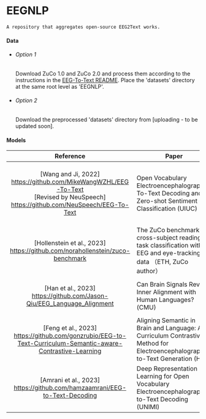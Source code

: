 # EEGNLP

```livescript
A repository that aggregates open-source EEG2Text works.
```



#### Data

- ###### Option 1

  Download ZuCo 1.0 and ZuCo 2.0 and process them according to the instructions in the [EEG-To-Text README](https://github.com/MikeWangWZHL/EEG-To-Text/blob/main/README.md). Place the 'datasets' directory at the same root level as 'EEGNLP'.

- ###### Option 2

  Download the preprocessed 'datasets' directory from [uploading - to be updated soon].

#### Models

|                          Reference                           | Paper                                                        | Command                                                      |
| :----------------------------------------------------------: | ------------------------------------------------------------ | ------------------------------------------------------------ |
| [Wang and Ji, 2022]<br />https://github.com/MikeWangWZHL/EEG-To-Text <br />[Revised by NeuSpeech]<br />https://github.com/NeuSpeech/EEG-To-Text | Open Vocabulary Electroencephalography-To-Text Decoding and Zero-shot Sentiment Classification (UIUC) | **Decode**: <br />`bash ./scripts/train_decoding.sh`<br />`bash ./scripts/eval_decoding.sh`(with '-tf' argument enabling teacher-forcing)<br />**Sentimental**: <br />`bash ./scripts/train_eval_zeroshot_pipeline.sh`<br />`bash ./scripts/eval_sentiment_zeroshot_pipeline.sh` |
| [Hollenstein et al., 2023]<br />https://github.com/norahollenstein/zuco-benchmark | The ZuCo benchmark on cross-subject reading task classification with EEG and eye-tracking data （ETH, ZuCo author） | `cd src `<br />(leave-1-subject-out) `python3 validation.py`<br />(assigned test subjects)`python3 benchmark_baseline.py` |
| [Han et al., 2023]<br />https://github.com/Jason-Qiu/EEG_Language_Alignment | Can Brain Signals Reveal Inner Alignment with Human Languages?(CMU) | `bash train.sh`<br /><font color="orange">[Note]: Incomplete codes for 'bert': uses a uniform training interface with 'transformers', but did not implement a customized class to encapsulate 'BertModel'.</font> |
| [Feng et al., 2023]<br />https://github.com/gonzrubio/EEG-to-Text-Curriculum-Semantic-aware-Contrastive-Learning | Aligning Semantic in Brain and Language: A Curriculum Contrastive Method for Electroencephalography-to-Text Generation (HIT) | `cd src`<br />`python3 train.py`                             |
| [Amrani et al., 2023]<br />https://github.com/hamzaamrani/EEG-to-Text-Decoding | Deep Representation Learning for Open Vocabulary Electroencephalography-to-Text Decoding (UNIMI) | `bash ./scripts/train_decoding_raw.sh`<br />`bash ./scripts/eval_decoding_raw.sh` |

